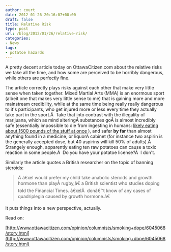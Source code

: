 ```yaml
---
author: court
date: 2012-01-26 20:16:07+00:00
draft: false
title: Relative Risk
type: post
url: /blog/2012/01/26/relative-risk/
categories:
- News
tags:
- potatoe hazards
---
```


A pretty decent article today on OttawaCitizen.com about the relative risks we take all the time, and how some are perceived to be horribly dangerous, while others are perfectly fine.

The article correctly plays risks against each other that make very little sense when taken together. Mixed Martial Arts (MMA) is an enormous sport (albeit one that makes very little sense to me) that is gaining more and more mainstream credibility, while at the same time being really really dangerous to it's participants, who get injured more or less every time they actually take part in the sport.Â  Take that into contrast with the illegality of marijuana, which as mind alteringÂ substances goÂ is almost incredibly safe (essentially impossible to die from ingesting in humans: [likely eating about 1500 pounds of the stuff at once](http://www.druglibrary.org/schaffer/library/mj_overdose.htm) ), and safer **by far** than almost anything found in a medicine, or liquorÂ cabinet (for instance two aspirin is the generally accepted dose, but 40 aspirins will kill 50% of adults).Â  Strangely enough, apparently eating ten raw potatoes can cause a toxic reaction in some people.Â  Do you have your potatoe license?Â  I don't.

Similarly the article quotes a British researcher on the topic of banning steroids:


<blockquote>Â â€œI would prefer my child take anabolic steroids and growth hormone than playÂ rugby,â€ a British scientist who studies doping told the Financial Times. â€œIÂ  donâ€™t know of any cases of quadriplegia caused by growth hormone.â€</blockquote>


It puts things into a new perspective, actually.

Read on:

[http://www.ottawacitizen.com/opinion/columnists/smoking+dope/6045068/story.html](http://www.ottawacitizen.com/opinion/columnists/smoking+dope/6045068/story.html)



